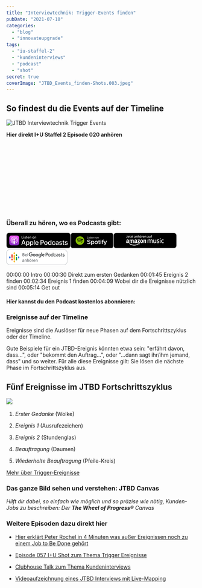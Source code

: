 ```yaml
---
title: "Interviewtechnik: Trigger-Events finden"
pubDate: "2021-07-10"
categories:
  - "blog"
  - "innovateupgrade"
tags:
  - "iu-staffel-2"
  - "kundeninterviews"
  - "podcast"
  - "shot"
secret: true
coverImage: "JTBD_Events_finden-Shots.003.jpeg"
---
```


## So findest du die Events auf der Timeline 

![JTBD Interviewtechnik Trigger Events](images/JTBD_Events_finden-Shots.003-1024x576.jpeg)

**Hier direkt I+U Staffel 2 Episode 020 anhören**

<iframe data-cookie-consent="marketing" data-cookieblock-src="https://embed.podcasts.apple.com/us/podcast/jtbd-interviewtechnik/id1354901024?i=1000528479044&amp;itsct=podcast_box_player&amp;itscg=30200&amp;ls=1&amp;theme=auto" height="175px" frameborder="0" sandbox="allow-forms allow-popups allow-same-origin allow-scripts allow-top-navigation-by-user-activation" allow="autoplay *; encrypted-media *;" style="width: 100%; max-width: 660px; overflow: hidden; border-top-left-radius: 10px; border-top-right-radius: 10px; border-bottom-right-radius: 10px; border-bottom-left-radius: 10px; background-color: transparent;"></iframe>

### Überall zu hören, wo es Podcasts gibt:

[![](images/listen-on-apple-podcast.png)](https://podcasts.apple.com/de/podcast/jtbd-interviewtechnik/id1354901024?i=1000528479044)[![](images/listen-on-spotify.png)](https://open.spotify.com/episode/49xI9OScdKVSlY1l8cqsUT)[![](images/ListenOn_AmazonMusic_button_Black_RGB_5X_DE-300x73.png)](https://music.amazon.de/podcasts/4838bd28-7b97-4912-80cb-de39a6c75654/episodes/8d18f5be-6968-4c15-9cda-6aebf4fa9d75/innovate-upgrade-jtbd-interviewtechnik---trigger-events-finden)[![jobs to be done podcast](images/DE_Google_Podcasts_Badge_8x-300x76.png)](https://podcasts.google.com/feed/aHR0cHM6Ly96dW04cnkucG9kY2FzdGVyLmRlL29iZXJ3YXNzZXIucnNz/episode/cG9kLTI4ZjdhZTI5ZmM4NjIyODczMTRiYTE3MmM0?sa=X&ved=0CAUQkfYCahcKEwi4laTb7sH8AhUAAAAAHQAAAAAQAQ)

00:00:00 Intro
00:00:30 Direkt zum ersten Gedanken
00:01:45 Ereignis 2 finden
00:02:34 Ereignis 1 finden
00:04:09 Wobei dir die Ereignisse nützlich sind
00:05:14 Get out

#### Hier kannst du den Podcast kostenlos abonnieren:

### Ereignisse auf der Timeline

Ereignisse sind die Auslöser für neue Phasen auf dem Fortschrittszyklus oder der Timeline.

Gute Beispiele für ein JTBD-Ereignis könnten etwa sein: "erfährt davon, dass...", oder "bekommt den Auftrag...", oder "...dann sagt ihr/ihm jemand, dass" und so weiter. Für alle diese Ereignisse gilt: Sie lösen die nächste Phase im Fortschrittszyklus aus.

## Fünf Ereignisse im JTBD Fortschrittszyklus

![](images/5-JTBD-Events-Shots_4x4-1024x1024.jpg)

1. _Erster Gedanke_ (Wolke)

3. _Ereignis 1_ (Ausrufezeichen)

5. _Ereignis 2_ (Stundenglas)

7. _Beauftragung_ (Daumen)

9. _Wiederholte Beauftragung_ (Pfeile-Kreis)

[Mehr über Trigger-Ereignisse](https://oberwasser-consulting.de/trigger-events-des-jtbd-fortschrittszyklus/)

### Das ganze Bild sehen und verstehen: JTBD Canvas

_Hilft dir dabei, so einfach wie möglich und so präzise wie nötig, Kunden-Jobs zu beschreiben: Der **The Wheel of Progress®** Canvas_

### Weitere Episoden dazu direkt hier

- [Hier erklärt Peter Rochel in 4 Minuten was außer Ereignissen noch zu einem Job to Be Done gehört](https://oberwasser-consulting.de/der-job-to-be-done-jtbd/)

- [Episode 057 I+U Shot zum Thema Trigger Ereignisse](https://oberwasser-consulting.de/trigger-events-des-jtbd-fortschrittszyklus/)

- [Clubhouse Talk zum Thema Kundeninterviews](https://oberwasser-consulting.de/auf-die-fragen-kommt-es-an-jtbd-meetup-35/)

- [Videoaufzeichnung eines JTBD Interviews mit Live-Mapping](https://oberwasser-consulting.de/podcast043/)
